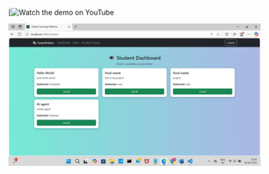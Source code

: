 

[![Watch the demo on YouTube](https://youtu.be/POyCF6VH3uo)

![image alt](https://github.com/YalamatijeswanthKumarraju/SmartInternz/blob/ab9ccd40ce816a262034f1f33ffed897e9e0dcef/SmartInternz5.png)
